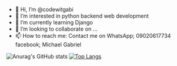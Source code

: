 - 👋 Hi, I’m @codewitgabi
- 👀 I’m interested in python backend web development
- 🌱 I’m currently learning Django
- 💞️ I’m looking to collaborate on ...
- 📫 How to reach me: Contact me on WhatsApp; 09020617734\
facebook; Michael Gabriel

<!---
codewitgabi/codewitgabi is a ✨ special ✨ repository because its `README.md` (this file) appears on your GitHub profile.
You can click the Preview link to take a look at your changes.
--->



![Anurag's GitHub stats](https://github-readme-stats.vercel.app/api?username=codewitgabi&show_icons=true&theme=radical)
[![Top Langs](https://github-readme-stats.vercel.app/api/top-langs/?username=codewitgabi)](https://github.com/codewitgabi/github-readme-stats)
